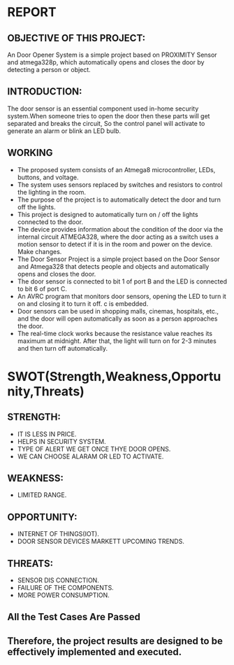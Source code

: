 # REPORT
## OBJECTIVE OF THIS PROJECT:
An Door Opener System is a simple project based on PROXIMITY Sensor and atmega328p, which automatically opens and closes the door by detecting a person or object.

## INTRODUCTION:
The door sensor is an essential component used in-home security system.When someone tries to open the door then these parts will get separated and breaks the circuit, So the control panel will activate to generate an alarm or blink an LED bulb.

## WORKING
* The proposed system consists of an Atmega8 microcontroller, LEDs, buttons, and voltage. 
* The system uses sensors replaced by switches and resistors to control the lighting in the room. 
* The purpose of the project is to automatically detect the door and turn off the lights. 
* This project is designed to automatically turn on / off the lights connected to the door. 
* The device provides information about the condition of the door via the internal circuit ATMEGA328, where the door acting as a switch uses a motion sensor to detect if it is in the room  and power on the device. Make changes. 
* The Door Sensor Project is a simple project based on the Door Sensor and Atmega328 that detects people and objects and automatically opens and closes the door. 
* The door sensor is connected to bit 1 of port B and the LED is connected to bit 6 of port C.  
* An AVRC program that monitors door sensors, opening the LED to turn it on and closing it to turn it off. c is embedded. 
* Door sensors can be used in shopping malls, cinemas, hospitals, etc., and the door will open automatically as soon as a person approaches the door. 
* The real-time clock works because the resistance value reaches its maximum at midnight. After that, the light will turn on for 2-3 minutes and then turn off automatically.

# SWOT(Strength,Weakness,Opportunity,Threats)
## STRENGTH:
* IT IS LESS IN PRICE.
* HELPS IN SECURITY SYSTEM.
* TYPE OF ALERT WE GET ONCE THYE DOOR OPENS.
* WE CAN CHOOSE ALARAM OR LED TO ACTIVATE.
## WEAKNESS:
* LIMITED RANGE. 
## OPPORTUNITY:
* INTERNET OF THINGS(IOT).
* DOOR SENSOR DEVICES MARKETT UPCOMING TRENDS.
## THREATS:
* SENSOR DIS CONNECTION.
* FAILURE OF THE COMPONENTS.
* MORE POWER CONSUMPTION.
## All the Test Cases Are Passed 
## Therefore, the project results are designed to be effectively implemented  and executed.